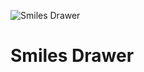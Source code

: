 ![Smiles Drawer](https://github.com/reymond-group/smilesDrawer/blob/master/logo.png?raw=true)
# Smiles Drawer
